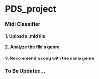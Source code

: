# PDS_project

### Midi Classifier
#### 1. Upload a .mid file
#### 2. Analyze the file's genre
#### 3. Recommend a song with the same genre

### To Be Updated...
